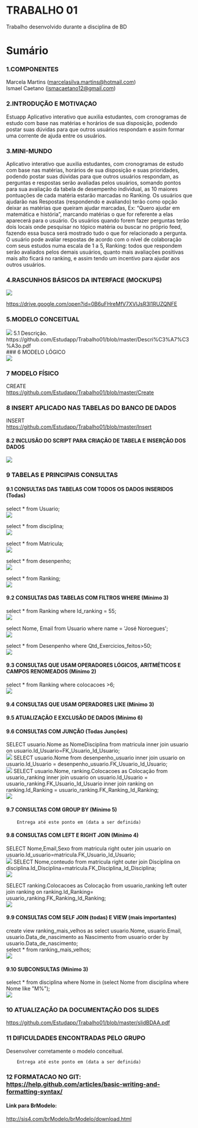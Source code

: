 # TRABALHO 01
Trabalho desenvolvido durante a disciplina de BD

# Sumário

### 1.COMPONENTES<br>
Marcela Martins (marcelasilva.martins@hotmail.com)<br>
Ismael Caetano (ismacaetano12@gmail.com)<br>

### 2.INTRODUÇÃO E MOTIVAÇAO<br>
Estuapp 
Aplicativo interativo que auxilia estudantes, com cronogramas de estudo com base nas matérias e horários de sua disposição, podendo postar suas dúvidas para que outros usuários respondam e assim formar uma corrente de ajuda entre os usuários. <br>

### 3.MINI-MUNDO<br>
Aplicativo interativo que auxilia estudantes, com cronogramas de estudo com base nas matérias, horários de sua disposição e suas prioridades, podendo postar suas dúvidas para que outros usuários respondam, as perguntas e respostas serão avaliadas pelos usuários, somando pontos para sua avaliação da tabela de desempenho individual, as 10 maiores pontuações de cada matéria estarão marcadas no Ranking. Os usuários que ajudarão nas Respostas (respondendo e avaliando) terão como opção deixar as matérias que queiram ajudar marcadas, Ex: “Quero ajudar em matemática e história”, marcando matérias o que for referente a elas aparecerá para o usuário. Os usuários quando forem fazer perguntas terão dois locais onde pesquisar no tópico matéria ou buscar no próprio feed, fazendo essa busca será mostrado tudo o que for relacionado a pergunta. O usuário pode avaliar respostas de acordo com o nível de colaboração com seus estudos numa escala de 1 a 5, Ranking: todos que respondem serão avaliados pelos demais usuários, quanto mais avaliações positivas mais alto ficará no ranking, e assim tendo um incentivo para ajudar aos outros usuários.  <br>

### 4.RASCUNHOS BÁSICOS DA INTERFACE (MOCKUPS)<br>
<img src="https://github.com/Estudapp/Trabalho01/blob/master/Login.png">

https://drive.google.com/open?id=0B6uFHreMfV7XVlJsR3I1RUZQNFE<br>

### 5.MODELO CONCEITUAL<br>
<img src="https://github.com/Estudapp/Trabalho01/blob/master/Modelo%20Conceitual.png">
   5.1 Descrição.
      https://github.com/Estudapp/Trabalho01/blob/master/Descri%C3%A7%C3%A3o.pdf<br>
### 6	MODELO LÓGICO<br>
<img src="https://github.com/Estudapp/Trabalho01/blob/master/Modelo%20L%C3%B3gico.png">

### 7	MODELO FÍSICO<br>

CREATE<br>
https://github.com/Estudapp/Trabalho01/blob/master/Create<br>

 
### 8	INSERT APLICADO NAS TABELAS DO BANCO DE DADOS<br> 
INSERT <br>
https://github.com/Estudapp/Trabalho01/blob/master/Insert<br>

#### 8.2 INCLUSÃO DO SCRIPT PARA CRIAÇÃO DE TABELA E INSERÇÃO DOS DADOS
<img src="https://github.com/Estudapp/Trabalho01/blob/master/Tabela.png">

### 9	TABELAS E PRINCIPAIS CONSULTAS<br>
#### 9.1	CONSULTAS DAS TABELAS COM TODOS OS DADOS INSERIDOS (Todas) <br>

select * from Usuario;<br>
<img src="https://github.com/Estudapp/Trabalho01/blob/master/bsca1.png">

select * from disciplina;<br>
<img src="https://github.com/Estudapp/Trabalho01/blob/master/bsca2.png">

select * from Matricula;<br>
<img src="https://github.com/Estudapp/Trabalho01/blob/master/bsca3.png">

select * from desenpenho;<br>
<img src="https://github.com/Estudapp/Trabalho01/blob/master/bsca4.png">

select * from Ranking;<br>
<img src="https://github.com/Estudapp/Trabalho01/blob/master/bsca5.png">

#### 9.2	CONSULTAS DAS TABELAS COM FILTROS WHERE (Mínimo 3) <br>
select * from Ranking where Id_ranking = 55; <br>
<img src="https://github.com/Estudapp/Trabalho01/blob/master/wh1.png">

select Nome, Email from Usuario where name = 'José Noroegues'; <br>
<img src="https://github.com/Estudapp/Trabalho01/blob/master/wh2.png">

select * from Desenpenho where Qtd_Exercicios_feitos>50; <br>
<img src="https://github.com/Estudapp/Trabalho01/blob/master/wh3.png">


#### 9.3	CONSULTAS QUE USAM OPERADORES LÓGICOS, ARITMÉTICOS E CAMPOS RENOMEADOS (Mínimo 2)<br>
select * from Ranking where colocacoes >6;<br>
<img src="https://github.com/Estudapp/Trabalho01/blob/master/L1.png">

#### 9.4	CONSULTAS QUE USAM OPERADORES LIKE (Mínimo 3)  <br>

#### 9.5	ATUALIZAÇÃO E EXCLUSÃO DE DADOS (Mínimo 6)<br>

#### 9.6	CONSULTAS COM JUNÇÃO (Todas Junções)<br>
SELECT usuario.Nome as NomeDisciplina from matricula inner join usuario on usuario.Id_Usuario=FK_Usuario_Id_Usuario;<br>
<img src="https://github.com/Estudapp/Trabalho01/blob/master/innJ1.PNG">
SELECT usuario.Nome from desenpenho_usuario inner join usuario on usuario.Id_Usuario = desenpenho_usuario.FK_Usuario_Id_Usuario;<br>
<img src="https://github.com/Estudapp/Trabalho01/blob/master/innn.PNG">
SELECT usuario.Nome, ranking.Colocacoes as Colocação from usuario_ranking inner join usuario on usuario.Id_Usuario = usuario_ranking.FK_Usuario_Id_Usuario inner join ranking on ranking.Id_Ranking = usuario_ranking.FK_Ranking_Id_Ranking; <br>
<img src="https://github.com/Estudapp/Trabalho01/blob/master/innJ3.PNG">


#### 9.7	CONSULTAS COM GROUP BY (Mínimo 5)<br>
        Entrega até este ponto em (data a ser definida)
        
#### 9.8	CONSULTAS COM LEFT E RIGHT JOIN (Mínimo 4) <br>
SELECT Nome,Email,Sexo from matricula right outer join usuario on usuario.Id_usuario=matricula.FK_Usuario_Id_Usuario; <br>
<img src="https://github.com/Estudapp/Trabalho01/blob/master/right.PNG">
SELECT Nome,conteudo from matricula right outer join Disciplina on disciplina.Id_Disciplina=matricula.FK_Disciplina_Id_Disciplina;<br>
<img src="https://github.com/Estudapp/Trabalho01/blob/master/right2.PNG">

SELECT ranking.Colocacoes as Colocação from usuario_ranking left outer join ranking on ranking.Id_Ranking= usuario_ranking.FK_Ranking_Id_Ranking;<br>
<img src="https://github.com/Estudapp/Trabalho01/blob/master/left3.PNG">



#### 9.9	CONSULTAS COM SELF JOIN (todas) E VIEW (mais importantes) <br>
create view ranking_mais_velhos as select usuario.Nome, usuario.Email, usuario.Data_de_nascimento as Nascimento from usuario order by usuario.Data_de_nascimento; <br>
select * from ranking_mais_velhos; <br>
<img src="https://github.com/Estudapp/Trabalho01/blob/master/view.PNG">

#### 9.10	SUBCONSULTAS (Mínimo 3) <br>
select * from disciplina where Nome in (select Nome from disciplina where Nome like "M%"); <br>
<img src="https://github.com/Estudapp/Trabalho01/blob/master/subconsulta.PNG">

### 10	ATUALIZAÇÃO DA DOCUMENTAÇÃO DOS SLIDES<br>
https://github.com/Estudapp/Trabalho01/blob/master/slidBDAA.pdf<br>
### 11	DIFICULDADES ENCONTRADAS PELO GRUPO<br>
Desenvolver corretamente o modelo conceitual.<br>

        Entrega até este ponto em (data a ser definida)
        
### 12  FORMATACAO NO GIT: https://help.github.com/articles/basic-writing-and-formatting-syntax/

#### Link para BrModelo:
http://sis4.com/brModelo/brModelo/download.html
